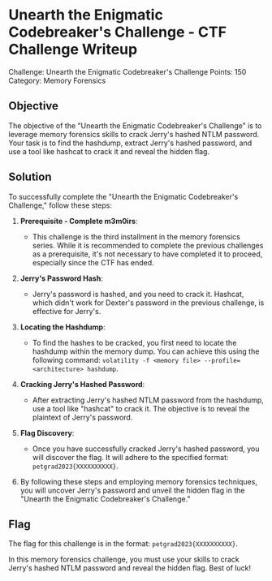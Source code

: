 # Unearth the Enigmatic Codebreaker's Challenge - CTF Challenge Writeup

Challenge: Unearth the Enigmatic Codebreaker's Challenge
Points: 150
Category: Memory Forensics

## Objective
The objective of the "Unearth the Enigmatic Codebreaker's Challenge" is to leverage memory forensics skills to crack Jerry's hashed NTLM password. Your task is to find the hashdump, extract Jerry's hashed password, and use a tool like hashcat to crack it and reveal the hidden flag.

## Solution
To successfully complete the "Unearth the Enigmatic Codebreaker's Challenge," follow these steps:

1. **Prerequisite - Complete m3m0irs**:
   - This challenge is the third installment in the memory forensics series. While it is recommended to complete the previous challenges as a prerequisite, it's not necessary to have completed it to proceed, especially since the CTF has ended.

2. **Jerry's Password Hash**:
   - Jerry's password is hashed, and you need to crack it. Hashcat, which didn't work for Dexter's password in the previous challenge, is effective for Jerry's.

3. **Locating the Hashdump**:
   - To find the hashes to be cracked, you first need to locate the hashdump within the memory dump. You can achieve this using the following command: `volatility -f <memory file> --profile=<architecture> hashdump`.

4. **Cracking Jerry's Hashed Password**:
   - After extracting Jerry's hashed NTLM password from the hashdump, use a tool like "hashcat" to crack it. The objective is to reveal the plaintext of Jerry's password.

5. **Flag Discovery**:
   - Once you have successfully cracked Jerry's hashed password, you will discover the flag. It will adhere to the specified format: `petgrad2023{XXXXXXXXXX}`.

6. By following these steps and employing memory forensics techniques, you will uncover Jerry's password and unveil the hidden flag in the "Unearth the Enigmatic Codebreaker's Challenge."

## Flag
The flag for this challenge is in the format: `petgrad2023{XXXXXXXXXX}`.

In this memory forensics challenge, you must use your skills to crack Jerry's hashed NTLM password and reveal the hidden flag. Best of luck!
